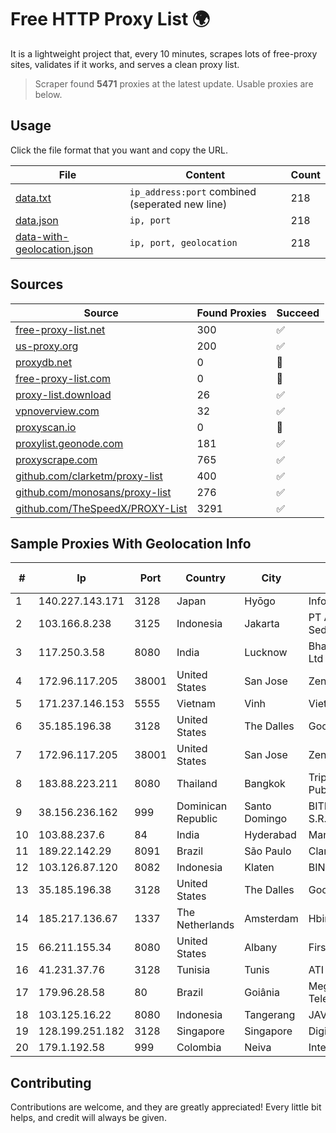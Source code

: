 
# Free HTTP Proxy List 🌍

It is a lightweight project that, every 10 minutes, scrapes lots of free-proxy sites, validates if it works, and serves a clean proxy list.


> Scraper found **5471** proxies at the latest update. Usable proxies are below.

## Usage

Click the file format that you want and copy the URL.


|File|Content|Count|
|----|-------|-----|
|[data.txt](https://raw.githubusercontent.com/themiralay/Proxy-List-World/master/data.txt)|`ip_address:port` combined (seperated new line)|218|
|[data.json](https://raw.githubusercontent.com/themiralay/Proxy-List-World/master/data.json)|`ip, port`|218|
|[data-with-geolocation.json](https://raw.githubusercontent.com/themiralay/Proxy-List-World/master/data-with-geolocation.json)|`ip, port, geolocation`|218|

## Sources

|Source|Found Proxies|Succeed|
|------|-------------|-------|
|[free-proxy-list.net](https://free-proxy-list.net)|300|✅|
|[us-proxy.org](https://www.us-proxy.org)|200|✅|
|[proxydb.net](http://proxydb.net)|0|🚫|
|[free-proxy-list.com](https://free-proxy-list.com/?page=&port=&type%5B%5D=http&type%5B%5D=https&up_time=0&search=Search)|0|🚫|
|[proxy-list.download](https://www.proxy-list.download/HTTP)|26|✅|
|[vpnoverview.com](https://vpnoverview.com/privacy/anonymous-browsing/free-proxy-servers)|32|✅|
|[proxyscan.io](https://www.proxyscan.io)|0|🚫|
|[proxylist.geonode.com](https://proxylist.geonode.com/api/proxy-list?limit=300&page=1&sort_by=lastChecked&sort_type=desc&protocols=http,https)|181|✅|
|[proxyscrape.com](https://api.proxyscrape.com/v2/?request=displayproxies&protocol=http&timeout=10000&country=all&ssl=all&anonymity=all)|765|✅|
|[github.com/clarketm/proxy-list](https://raw.githubusercontent.com/clarketm/proxy-list/master/proxy-list-raw.txt)|400|✅|
|[github.com/monosans/proxy-list](https://raw.githubusercontent.com/monosans/proxy-list/main/proxies/http.txt)|276|✅|
|[github.com/TheSpeedX/PROXY-List](https://raw.githubusercontent.com/TheSpeedX/PROXY-List/master/http.txt)|3291|✅|


## Sample Proxies With Geolocation Info

|#|Ip|Port|Country|City|Internet Service Provider|
|-|--|----|-------|----|-------------------------|
|1|140.227.143.171|3128|Japan|Hyōgo|InfoSphere|
|2|103.166.8.238|3125|Indonesia|Jakarta|PT Akses Bersama Sedaya|
|3|117.250.3.58|8080|India|Lucknow|Bharat Sanchar Nigam Ltd|
|4|172.96.117.205|38001|United States|San Jose|Zenlayer Inc|
|5|171.237.146.153|5555|Vietnam|Vinh|Viettel Corporation|
|6|35.185.196.38|3128|United States|The Dalles|Google LLC|
|7|172.96.117.205|38001|United States|San Jose|Zenlayer Inc|
|8|183.88.223.211|8080|Thailand|Bangkok|Triple T Broadband Public Company Limited|
|9|38.156.236.162|999|Dominican Republic|Santo Domingo|BITNET DOMINICANA, S.R.L.|
|10|103.88.237.6|84|India|Hyderabad|Mana Communications|
|11|189.22.142.29|8091|Brazil|São Paulo|Claro S.A|
|12|103.126.87.120|8082|Indonesia|Klaten|BINTANGPERKASAORION|
|13|35.185.196.38|3128|United States|The Dalles|Google LLC|
|14|185.217.136.67|1337|The Netherlands|Amsterdam|Hbing Limited|
|15|66.211.155.34|8080|United States|Albany|FirstLight Fiber|
|16|41.231.37.76|3128|Tunisia|Tunis|ATI - ISP|
|17|179.96.28.58|80|Brazil|Goiânia|Megatelecom Telecomunicacoes Ltda|
|18|103.125.16.22|8080|Indonesia|Tangerang|JAVAMEDIA|
|19|128.199.251.182|3128|Singapore|Singapore|DigitalOcean, LLC|
|20|179.1.192.58|999|Colombia|Neiva|InterNexa Global Network|



## Contributing

Contributions are welcome, and they are greatly appreciated! Every
little bit helps, and credit will always be given.

